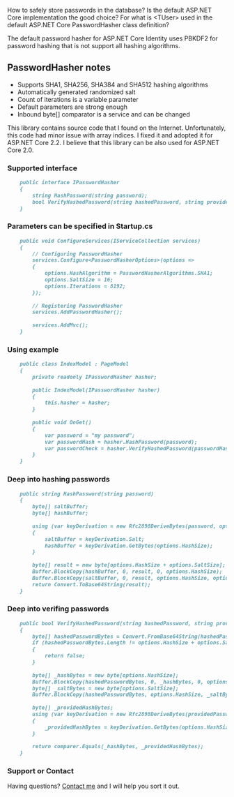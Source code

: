 How to safely store passwords in the database? Is the default ASP.NET Core implementation the good choice? For what is &lt;TUser> used in the default ASP.NET Core PasswordHasher class definition? 

The default password hasher for ASP.NET Core Identity uses PBKDF2 for password hashing that is not support all hashing algorithms.

## PasswordHasher notes

- Supports SHA1, SHA256, SHA384 and SHA512 hashing algorithms
- Automatically generated randomized salt
- Count of iterations is a variable parameter
- Default parameters are strong  enough
- Inbound byte[] comparator is a service and can be changed

This library contains source code that I found on the Internet. Unfortunately, this code had minor issue with array indices. I fixed it and adopted it for ASP.NET Core 2.2. I believe that this library can be also used for ASP.NET Core 2.0.

### Supported interface

```markdown
    public interface IPasswordHasher
    {		
        string HashPassword(string password);
        bool VerifyHashedPassword(string hashedPassword, string providedPassword);
    }
```

### Parameters can be specified in Startup.cs

```markdown
    public void ConfigureServices(IServiceCollection services)
    {
        // Configuring PasswordHasher
        services.Configure<PasswordHasherOptions>(options =>
        {
            options.HashAlgorithm = PasswordHasherAlgorithms.SHA1;
            options.SaltSize = 16;
            options.Iterations = 8192;
        });
    
        // Registering PasswordHasher
        services.AddPasswordHasher();
        
        services.AddMvc();
    }
```

### Using example

```markdown
    public class IndexModel : PageModel
    {
        private readonly IPasswordHasher hasher;
    
        public IndexModel(IPasswordHasher hasher)
        {
            this.hasher = hasher;
        }
        
        public void OnGet()
        {
            var password = "my password";
            var passwordHash = hasher.HashPassword(password);
            var passwordCheck = hasher.VerifyHashedPassword(passwordHash, password);
        }
    }
```

### Deep into hashing passwords

```markdown
    public string HashPassword(string password)
    {
        byte[] saltBuffer;
        byte[] hashBuffer;
        
        using (var keyDerivation = new Rfc2898DeriveBytes(password, options.SaltSize, options.Iterations, options.HashAlgorithmName))
        {
            saltBuffer = keyDerivation.Salt;
            hashBuffer = keyDerivation.GetBytes(options.HashSize);
        }
        
        byte[] result = new byte[options.HashSize + options.SaltSize];
        Buffer.BlockCopy(hashBuffer, 0, result, 0, options.HashSize);
        Buffer.BlockCopy(saltBuffer, 0, result, options.HashSize, options.SaltSize);
        return Convert.ToBase64String(result);
    }
```

### Deep into verifing passwords

```markdown
    public bool VerifyHashedPassword(string hashedPassword, string providedPassword)
    {
    	byte[] hashedPasswordBytes = Convert.FromBase64String(hashedPassword);
    	if (hashedPasswordBytes.Length != options.HashSize + options.SaltSize)
    	{
    		return false;
    	}
    
    	byte[] _hashBytes = new byte[options.HashSize];
    	Buffer.BlockCopy(hashedPasswordBytes, 0, _hashBytes, 0, options.HashSize);
    	byte[] _saltBytes = new byte[options.SaltSize];
    	Buffer.BlockCopy(hashedPasswordBytes, options.HashSize, _saltBytes, 0, options.SaltSize);
    
    	byte[] _providedHashBytes;
    	using (var keyDerivation = new Rfc2898DeriveBytes(providedPassword, _saltBytes, options.Iterations, options.HashAlgorithmName))
    	{
    		_providedHashBytes = keyDerivation.GetBytes(options.HashSize);
    	}
    
    	return comparer.Equals(_hashBytes, _providedHashBytes);
    }
```

### Support or Contact

Having questions? [Contact me](https://github.com/CanadianBeaver) and I will help you sort it out.

